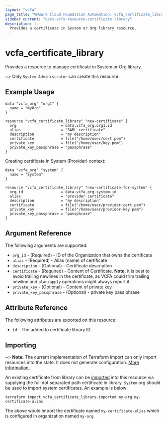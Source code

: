 ```yaml
---
layout: "vcfa"
page_title: "VMware Cloud Foundation Automation: vcfa_certificate_library"
sidebar_current: "docs-vcfa-resource-certificate-library"
description: |-
  Provides a certificate in System or Org library resource.
---
```


# vcfa\_certificate\_library

Provides a resource to manage certificate in System or Org library.

~> Only `System Administrator` can create this resource.

## Example Usage

```hcl
data "vcfa_org" "org1" {
  name = "myOrg"
}

resource "vcfa_certificate_library" "new-certificate" {
  org                    = data.vcfa_org.org1.id
  alias                  = "SAML certificate"
  description            = "my description"
  certificate            = file("/home/user/cert.pem")
  private_key            = file("/home/user/key.pem")
  private_key_passphrase = "passphrase"
}
```

Creating certificate in System (Provider) context:

```hcl
data "vcfa_org" "system" {
  name = "System"
}

resource "vcfa_certificate_library" "new-certificate-for-system" {
  org_id                 = data.vcfa_org.system.id
  alias                  = "provider certificate"
  description            = "my description"
  certificate            = file("/home/user/provider-cert.pem")
  private_key            = file("/home/user/provider-key.pem")
  private_key_passphrase = "passphrase"
}
```

## Argument Reference

The following arguments are supported:

* `org_id` - (Required) - ID of the Organization that owns the certificate
* `alias` - (Required) - Alias (name) of certificate
* `description` - (Optional)  - Certificate description
* `certificate` - (Required)  - Content of Certificate. **Note.** it is best to avoid trailing
  newlines in the certificate, as VCFA could trim trailing newline and `plan/apply` operations might always report it.
* `private_key` - (Optional)  - Content of private key
* `private_key_passphrase` - (Optional)  - private key pass phrase 

## Attribute Reference

The following attributes are exported on this resource:

* `id` - The added to certificate library ID

## Importing

~> **Note:** The current implementation of Terraform import can only import resources into the state.
It does not generate configuration. [More information.](https://www.terraform.io/docs/import/)

An existing certificate from library can be [imported][docs-import] into this resource
via supplying the full dot separated path certificate in library. `System` org should be used to import system
certificates. An example is below:

[docs-import]: https://www.terraform.io/docs/import/

```
terraform import vcfa_certificate_library.imported my-org.my-certificate-alias
```

The above would import the certificate named `my-certificate-alias` which is configured in organization named `my-org`.
